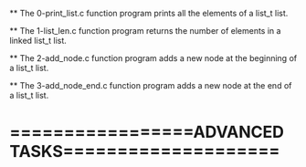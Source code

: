** The 0-print_list.c function program prints all the elements of a list_t list.

** The 1-list_len.c function program returns the number of elements in a linked list_t list.

** The 2-add_node.c function program adds a new node at the beginning of a list_t list.

** The 3-add_node_end.c function program adds a new node at the end of a list_t list.

=================ADVANCED TASKS====================
===================================================


